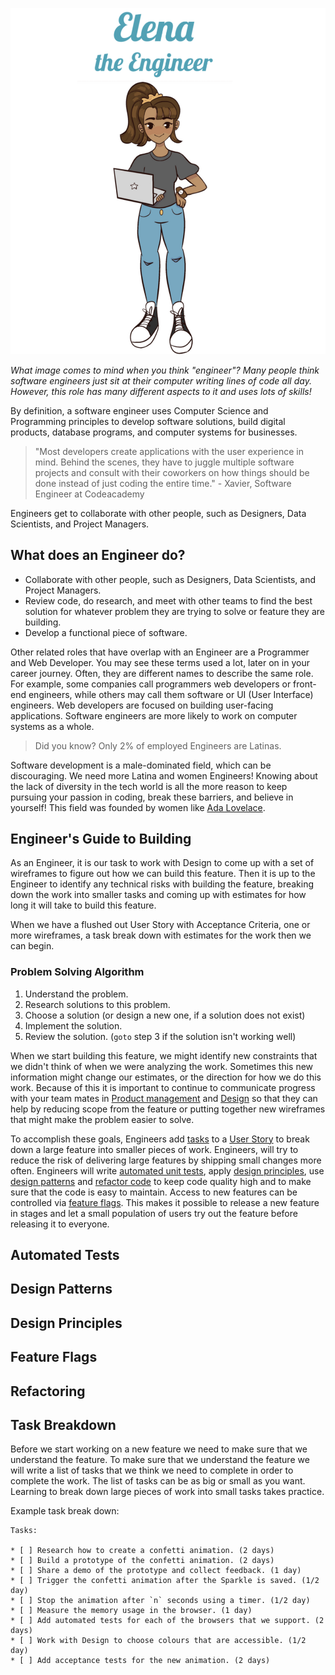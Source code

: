 ![Elena the Engineer](./../assets/images/elena-the-engineer-slim.png)

_What image comes to mind when you think "engineer"? Many people think software engineers just sit at their computer writing lines of code all day. However, this role has many different aspects to it and uses lots of skills!_

By definition, a software engineer uses Computer Science and Programming principles to develop software solutions, build digital products, database programs, and computer systems for businesses.

> "Most developers create applications with the user experience in mind. Behind the scenes, they have to juggle multiple software projects and consult with their coworkers on how things should be done instead of just coding the entire time." - Xavier, Software Engineer at Codeacademy

Engineers get to collaborate with other people, such as Designers, Data Scientists, and Project Managers.

## What does an Engineer do?

* Collaborate with other people, such as Designers, Data Scientists, and Project Managers.
* Review code, do research, and meet with other teams to find the best solution for whatever problem they are trying to solve or feature they are building.
* Develop a functional piece of software.

Other related roles that have overlap with an Engineer are a Programmer and Web Developer.
You may see these terms used a lot, later on in your career journey.
Often, they are different names to describe the same role.
For example, some companies call programmers web developers or front-end engineers,
while others may call them software or UI (User Interface) engineers.
Web developers are focused on building user-facing applications.
Software engineers are more likely to work on computer systems as a whole.

> Did you know? Only 2% of employed Engineers are Latinas.

Software development is a male-dominated field, which can be discouraging.
We need more Latina and women Engineers! Knowing about the lack of diversity in
the tech world is all the more reason to keep pursuing your passion in coding,
break these barriers, and believe in yourself!
This field was founded by women like [Ada Lovelace][ada].

## Engineer's Guide to Building

As an Engineer, it is our task to work with Design to come up with a set of
wireframes to figure out how we can build this feature. Then it is up to the
Engineer to identify any technical risks with building the feature, breaking
down the work into smaller tasks and coming up with estimates for how long it
will take to build this feature.

When we have a flushed out User Story with Acceptance Criteria, one or more
wireframes, a task break down with estimates for the work then we can begin.

### Problem Solving Algorithm

1. Understand the problem.
1. Research solutions to this problem.
1. Choose a solution (or design a new one, if a solution does not exist)
1. Implement the solution.
1. Review the solution. (`goto` step 3 if the solution isn't working well)

When we start building this feature, we might identify new constraints that we
didn't think of when we were analyzing the work. Sometimes this new information
might change our estimates, or the direction for how we do this work. Because of
this it is important to continue to communicate progress with your team mates in
[Product management][product-manager] and [Design][designer] so that they can help by reducing scope
from the feature or putting together new wireframes that might make the problem
easier to solve.

To accomplish these goals, Engineers add [tasks](#task-breakdown) to a [User Story][user-story]
to break down a large feature into smaller pieces of work. Engineers, will try
to reduce the risk of delivering large features by shipping small changes more
often. Engineers will write [automated unit tests](#automated-tests),
apply [design principles](#design-principles), use [design patterns](#design-patterns)
and [refactor code](#refactoring) to keep code quality high and to make sure that
the code is easy to maintain. Access to new features can be controlled via
[feature flags](#feature-flags). This makes it possible to release a new feature in stages and
let a small population of users try out the feature before releasing it to
everyone.

## Automated Tests
## Design Patterns
## Design Principles
## Feature Flags
## Refactoring
## Task Breakdown

Before we start working on a new feature we need to make sure that we understand
the feature. To make sure that we understand the feature we will write a list of
tasks that we think we need to complete in order to complete the work. The list
of tasks can be as big or small as you want. Learning to break down large pieces
of work into small tasks takes practice.

Example task break down:

```plaintext
Tasks:

* [ ] Research how to create a confetti animation. (2 days)
* [ ] Build a prototype of the confetti animation. (2 days)
* [ ] Share a demo of the prototype and collect feedback. (1 day)
* [ ] Trigger the confetti animation after the Sparkle is saved. (1/2 day)
* [ ] Stop the animation after `n` seconds using a timer. (1/2 day)
* [ ] Measure the memory usage in the browser. (1 day)
* [ ] Add automated tests for each of the browsers that we support. (2 days)
* [ ] Work with Design to choose colours that are accessible. (1/2 day)
* [ ] Add acceptance tests for the new animation. (2 days)
```

[ada]: ../../../heroes/ada-lovelace.html
[designer]: ./../../roles/designer.html
[product-manager]: ./../../roles/product-manager.html
[user-story]: ./../../roles/product-manager.html#user-stories

